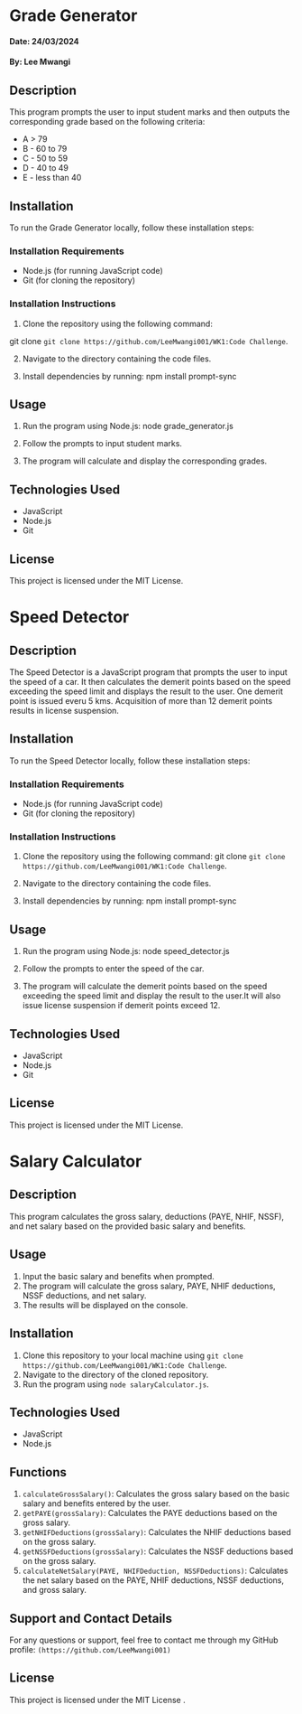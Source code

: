 # Grade Generator

#### Date: 24/03/2024

#### By: Lee Mwangi

## Description
This program prompts the user to input student marks and then outputs the corresponding grade based on the following criteria:

- A > 79
- B - 60 to 79
- C -  50 to 59
- D - 40 to 49
- E - less than 40

## Installation
To run the Grade Generator locally, follow these installation steps:

### Installation Requirements
- Node.js (for running JavaScript code)
- Git (for cloning the repository)

### Installation Instructions
1. Clone the repository using the following command:

git clone `git clone https://github.com/LeeMwangi001/WK1:Code Challenge`.

2. Navigate to the directory containing the code files.

3. Install dependencies by running: npm install prompt-sync

## Usage
1. Run the program using Node.js:
node grade_generator.js

2. Follow the prompts to input student marks.

3. The program will calculate and display the corresponding grades.

## Technologies Used
- JavaScript
- Node.js
- Git

## License
This project is licensed under the MIT License.

# Speed Detector

## Description
The Speed Detector is a JavaScript program that prompts the user to input the speed of a car. It then calculates the demerit points based on the speed exceeding the speed limit and displays the result to the user. One demerit point is issued everu 5 kms. Acquisition of more than 12 demerit points results in license suspension.

## Installation
To run the Speed Detector locally, follow these installation steps:

### Installation Requirements
- Node.js (for running JavaScript code)
- Git (for cloning the repository)

### Installation Instructions
1. Clone the repository using the following command:
git clone `git clone https://github.com/LeeMwangi001/WK1:Code Challenge`.

2. Navigate to the directory containing the code files.

3. Install dependencies by running:
npm install prompt-sync

## Usage
1. Run the program using Node.js:
node speed_detector.js

2. Follow the prompts to enter the speed of the car.

3. The program will calculate the demerit points based on the speed exceeding the speed limit and display the result to the user.It will also issue license suspension if demerit points exceed 12.

## Technologies Used
- JavaScript
- Node.js
- Git

## License
This project is licensed under the MIT License.

# Salary Calculator

## Description
This program calculates the gross salary, deductions (PAYE, NHIF, NSSF), and net salary based on the provided basic salary and benefits.

## Usage
1. Input the basic salary and benefits when prompted.
2. The program will calculate the gross salary, PAYE, NHIF deductions, NSSF deductions, and net salary.
3. The results will be displayed on the console.

## Installation
1. Clone this repository to your local machine using `git clone https://github.com/LeeMwangi001/WK1:Code Challenge`.
2. Navigate to the directory of the cloned repository.
3. Run the program using `node salaryCalculator.js`.

## Technologies Used
- JavaScript
- Node.js

## Functions
1. `calculateGrossSalary()`: Calculates the gross salary based on the basic salary and benefits entered by the user.
2. `getPAYE(grossSalary)`: Calculates the PAYE deductions based on the gross salary.
3. `getNHIFDeductions(grossSalary)`: Calculates the NHIF deductions based on the gross salary.
4. `getNSSFDeductions(grossSalary)`: Calculates the NSSF deductions based on the gross salary.
5. `calculateNetSalary(PAYE, NHIFDeduction, NSSFDeductions)`: Calculates the net salary based on the PAYE, NHIF deductions, NSSF deductions, and gross salary.

## Support and Contact Details
For any questions or support, feel free to contact me through my GitHub profile: `(https://github.com/LeeMwangi001)`

## License
This project is licensed under the MIT License .

